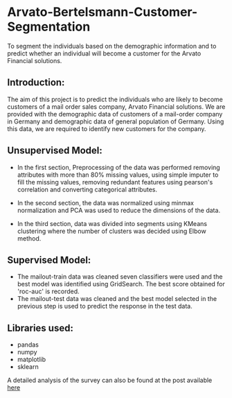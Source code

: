 # Arvato-Bertelsmann-Customer-Segmentation
To segment the individuals based on the demographic information and to predict whether an individual will become a customer for the Arvato Financial solutions.
## Introduction:
The aim of this project is to predict the individuals who are likely to become customers of a mail order sales company, Arvato Financial solutions. We are provided with the demographic data of customers of a mail-order company in Germany and demographic data of general population of Germany.  Using this data, we are required to identify new customers for the company.

## Unsupervised Model:
 - In the first section, Preprocessing of the data was performed removing attributes with more than 80% missing values, using simple imputer to fill the missing values, removing redundant features using pearson's correlation and converting categorical attributes. 

 - In the second section, the data was normalized using minmax normalization and PCA was used to reduce the dimensions of the data.
 - In the third section, data was divided into segments using KMeans clustering where the number of clusters was decided using Elbow method. 

## Supervised Model:
 - The mailout-train data was cleaned seven classifiers were used and the best model was identified using GridSearch. The best score obtained for 'roc-auc' is recorded. 
 - The mailout-test data was cleaned and the best model selected in the previous step is used to predict the response in the test data.
 
 ## Libraries used:
 - pandas
 - numpy
 - matplotlib
 - sklearn
 
A detailed analysis of the survey can also be found at the post available [here](https://medium.com/@deepa.kanna2001/capstone-project-arvato-bertelsmann-customer-segmentation-555de5b4fdc5)
